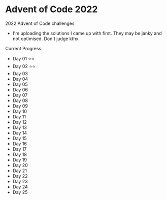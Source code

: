 # Advent of Code 2022

2022 Advent of Code challenges

- I'm uploading the solutions I came up with first. They may be janky and not optimised. Don't judge kthx.

Current Progress:

- Day 01 ⭐⭐
- Day 02 ⭐⭐
- Day 03
- Day 04
- Day 05
- Day 06
- Day 07
- Day 08
- Day 09
- Day 10
- Day 11
- Day 12
- Day 13
- Day 14
- Day 15
- Day 16
- Day 17
- Day 18
- Day 19
- Day 20
- Day 21
- Day 22
- Day 23
- Day 24
- Day 25
